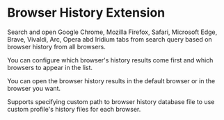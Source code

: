 # Browser History Extension

Search and open Google Chrome, Mozilla Firefox, Safari, Microsoft Edge, Brave, Vivaldi, Arc, Opera abd Iridium tabs from search query based on browser history from all browsers.

You can configure which browser's history results come first and which browsers to appear in the list.

You can open the browser history results in the default browser or in the browser you want.

Supports specifying custom path to browser history database file to use custom profile's history files for each browser.